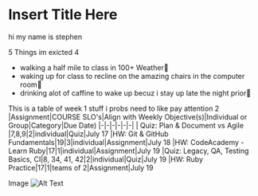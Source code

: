# Insert Title Here
[comment]: <1 Title, 1 list, 1 table, 1 emoji, and 1 image> 

hi my name is stephen

5 Things im exicted 4
- walking a half mile to class in 100+ Weather&#x1F92E;
- waking up for class to recline on the amazing chairs in the computer room&#x1F92E;
- drinking alot of caffine to wake up becuz i stay up late the night prior&#x1F92E;


This is a table of week 1 stuff i probs need to like pay attention 2
|Assignment|COURSE SLO's|Align with Weekly Objective(s)|Individual or Group|Category|Due Date)
|-|-|-|-|-|-|
| Quiz: Plan & Document vs Agile |7,8,9|2|individual|Quiz|July 17
|HW: Git & GitHub Fundamentals|19|3|individual|Assignment|July 18
|HW: CodeAcademy - Learn Ruby|17|1|individual|Assignment|July 19
|Quiz: Legacy, QA, Testing Basics, CI|8, 34, 41, 42|2|individual|Quiz|July 19
|HW: Ruby Practice|17|1|teams of 2|Assignment|July 19


Image
![Alt Text](https://previews.123rf.com/images/yayayoy/yayayoy1607/yayayoy160700001/59276750-emoticon-looking-up-raising-hands-and-shouting-why-god-why.jpg)